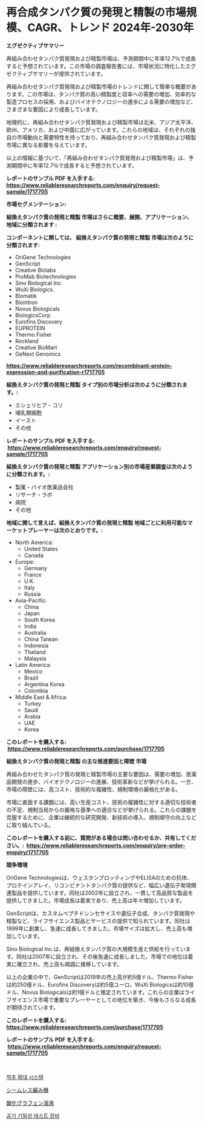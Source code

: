 <p><h1>再合成タンパク質の発現と精製の市場規模、CAGR、トレンド 2024年-2030年</h1></p><p><strong>エグゼクティブサマリー</strong></p>
<p><p>再組み合わせタンパク質発現および精製市場は、予測期間中に年率12.7％で成長すると予想されています。この市場の調査報告書には、市場状況に特化したエグゼクティブサマリーが提供されています。</p><p>再組み合わせタンパク質発現および精製市場のトレンドに関して簡単な概要があります。この市場は、タンパク質の高い精製度と収率への需要の増加、効率的な製造プロセスの採用、およびバイオテクノロジーの進歩による需要の増加など、さまざまな要因により成長しています。</p><p>地理的に、再組み合わせタンパク質発現および精製市場は北米、アジア太平洋、欧州、アメリカ、および中国に広がっています。これらの地域は、それぞれの独自の市場動向と需要特性を持っており、再組み合わせタンパク質発現および精製市場に異なる影響を与えています。</p><p>以上の情報に基づいて、「再組み合わせタンパク質発現および精製市場」は、予測期間中に年率12.7％で成長すると予想されています。</p></p>
<p><strong>レポートのサンプル PDF を入手する: <a href="https://www.reliableresearchreports.com/enquiry/request-sample/1717705">https://www.reliableresearchreports.com/enquiry/request-sample/1717705</a></strong></p>
<p><strong>市場セグメンテーション:</strong></p>
<p><strong> 組換えタンパク質の発現と精製 市場はさらに概要、展開、アプリケーション、地域に分類されます :</strong></p>
<p><strong>コンポーネントに関しては、 組換えタンパク質の発現と精製 市場は次のように分類されます: &nbsp;</strong></p>
<p><ul><li>OriGene Technologies</li><li>GenScript</li><li>Creative Biolabs</li><li>ProMab Biotechnologies</li><li>Sino Biological Inc.</li><li>WuXi Biologics.</li><li>Biomatik</li><li>Biointron</li><li>Novus Biologicals</li><li>BiologicsCorp</li><li>Eurofins Discovery</li><li>EUPROTEIN</li><li>Thermo Fisher</li><li>Rockland</li><li>Creative BioMart</li><li>GeNext Genomics</li></ul></p>
<p><strong><a href="https://www.reliableresearchreports.com/recombinant-protein-expression-and-purification-r1717705">https://www.reliableresearchreports.com/recombinant-protein-expression-and-purification-r1717705</a></strong></p>
<p><strong> 組換えタンパク質の発現と精製 タイプ別の市場分析は次のように分類されます。:</strong></p>
<p><ul><li>エシェリヒア・コリ</li><li>哺乳類細胞</li><li>イースト</li><li>その他</li></ul></p>
<p><strong>レポートのサンプル PDF を入手する: &nbsp;<a href="https://www.reliableresearchreports.com/enquiry/request-sample/1717705">https://www.reliableresearchreports.com/enquiry/request-sample/1717705</a></strong></p>
<p><strong> 組換えタンパク質の発現と精製 アプリケーション別の市場産業調査は次のように分類されます。:</strong></p>
<p><ul><li>製薬・バイオ医薬品会社</li><li>リサーチ・ラボ</li><li>病院</li><li>その他</li></ul></p>
<p><strong>地域に関して言えば、組換えタンパク質の発現と精製 地域ごとに利用可能なマーケットプレーヤーは次のとおりです。:</strong></p>
<p><ul>
    <li>
        North America:
        <ul>
            <li>United States</li>
            <li>Canada</li>
        </ul>
    </li>
    <li>
        Europe:
        <ul>
            <li>Germany</li>
            <li>France</li>
            <li>U.K.</li>
            <li>Italy</li>
            <li>Russia</li>
        </ul>
    </li>
    <li>
        Asia-Pacific:
        <ul>
            <li>China</li>
            <li>Japan</li>
            <li>South Korea</li>
            <li>India</li>
            <li>Australia</li>
            <li>China Taiwan</li>
            <li>Indonesia</li>
            <li>Thailand</li>
            <li>Malaysia</li>
        </ul>
    </li>
    <li>
        Latin America:
        <ul>
            <li>Mexico</li>
            <li>Brazil</li>
            <li>Argentina Korea</li>
            <li>Colombia</li>
        </ul>
    </li>
    <li>
        Middle East & Africa:
        <ul>
            <li>Turkey</li>
            <li>Saudi</li>
            <li>Arabia</li>
            <li>UAE</li>
            <li>Korea</li>
        </ul>
    </li>
    </ul></p>
<p><strong>このレポートを購入する: &nbsp;<a href="https://www.reliableresearchreports.com/purchase/1717705">https://www.reliableresearchreports.com/purchase/1717705</a></strong></p>
<p><strong>組換えタンパク質の発現と精製 の主な推進要因と障壁 市場</strong></p>
<p><p>再組み合わせたタンパク質の発現と精製市場の主要な要因は、需要の増加、医薬品開発の進歩、バイオテクノロジーの進展、技術革新などが挙げられる。一方、市場の障壁には、高コスト、技術的な複雑性、規制環境の厳格化がある。</p><p>市場に直面する課題には、高い生産コスト、技術の複雑性に対する適切な技術者の不足、規制当局からの厳格な基準への適合などが挙げられる。これらの課題を克服するために、企業は継続的な研究開発、新技術の導入、規制順守の向上などに取り組んでいる。</p></p>
<p><strong>このレポートを購入する前に、質問がある場合は問い合わせるか、共有してください。:&nbsp; <a href="https://www.reliableresearchreports.com/enquiry/pre-order-enquiry/1717705">https://www.reliableresearchreports.com/enquiry/pre-order-enquiry/1717705</a></strong></p>
<p><strong>競争環境</strong></p>
<p><p>OriGene Technologiesは、ウェスタンブロッティングやELISAのための抗体、プロテインアレイ、リコンビナントタンパク質の提供など、幅広い遺伝子発現関連製品を提供しています。同社は2002年に設立され、一貫して高品質な製品を提供してきました。市場成長は着実であり、売上高は年々増加しています。</p><p>GenScriptは、カスタムペプチドシンセサイスや遺伝子合成、タンパク質発現や精製など、ライフサイエンス製品とサービスの提供で知られています。同社は1999年に創業し、急速に成長してきました。市場サイズは拡大し、売上高も増加しています。</p><p>Sino Biological Inc.は、再組換えタンパク質の大規模生産と供給を行っています。同社は2007年に設立され、その後急速に成長しました。市場での地位は着実に確立され、売上高も順調に推移しています。</p><p>以上の企業の中で、GenScriptは2019年の売上高が約5億ドル、Thermo Fisherは約250億ドル、Eurofins Discoveryは約5億ユーロ、WuXi Biologicsは約10億ドル、Novus Biologicalsは約1億ドルと推定されています。これらの企業はライフサイエンス市場で重要なプレーヤーとしての地位を築き、今後もさらなる成長が期待されています。</p></p>
<p><strong>このレポートを購入する: &nbsp; <a href="https://www.reliableresearchreports.com/purchase/1717705">https://www.reliableresearchreports.com/purchase/1717705</a></strong></p>
<p><strong>レポートのサンプル PDF を入手する: &nbsp;<a href="https://www.reliableresearchreports.com/enquiry/request-sample/1717705">https://www.reliableresearchreports.com/enquiry/request-sample/1717705</a></strong><strong></strong></p>
<p>&nbsp;</p>
<p><p><a href="https://medium.com/@pyscho67867/%EC%B2%99%EC%B6%94-%EC%A6%9D%EA%B0%95-%EC%8B%9C%EC%8A%A4%ED%85%9C-%EC%8B%9C%EC%9E%A5-%EA%B7%9C%EB%AA%A8%EB%8A%94-%EA%B8%80%EB%A1%9C%EB%B2%8C-%EC%82%B0%EC%97%85%EC%97%90%EC%84%9C-%EC%B5%9C%EC%A0%81%EC%9D%98-%EB%A7%88%EC%BC%80%ED%8C%85-%EC%B1%84%EB%84%90%EC%9D%84-%EB%B3%B4%EC%97%AC%EC%A4%8D%EB%8B%88%EB%8B%A4-e6a6ee397039">척추 확대 시스템</a></p><p><a href="https://medium.com/@wadeavis5656202/%E7%84%A1%E7%B8%AB%E7%B7%A8%E6%A9%9F%E5%B8%82%E5%A0%B4-%E5%B8%82%E5%A0%B4%E3%82%B7%E3%82%A7%E3%82%A2-%E5%B8%82%E5%A0%B4%E5%8B%95%E5%90%91-%E3%81%8A%E3%82%88%E3%81%B3%E5%B0%86%E6%9D%A5%E3%81%AE%E6%88%90%E9%95%B7%E3%82%92%E6%8E%A2%E3%82%8B-5fb99377b8a2">シームレス編み機</a></p><p><a href="https://medium.com/@lewis15david/%E3%82%B0%E3%83%A9%E3%83%95%E3%82%A7%E3%83%B3%E9%85%B8%E5%8C%96%E7%89%A9%E3%82%BD%E3%83%AA%E3%83%A5%E3%83%BC%E3%82%B7%E3%83%A7%E3%83%B3%E5%B8%82%E5%A0%B4%E3%81%AF-2021%E5%B9%B4%E3%81%BE%E3%81%A7%E3%81%AE%E5%B8%82%E5%A0%B4%E3%82%B7%E3%82%A7%E3%82%A2-%E8%A6%8F%E6%A8%A1-%E3%81%8A%E3%82%88%E3%81%B3%E4%BA%88%E6%B8%AC%E3%82%92%E9%87%8D%E7%82%B9%E7%9A%84%E3%81%AB%E5%8F%96%E3%82%8A%E4%B8%8A%E3%81%92%E3%81%A6%E3%81%84%E3%81%BE%E3%81%99-63fad3cdbb88">酸化グラフェン溶液</a></p><p><a href="https://medium.com/@davionolson1/%EC%A7%80%EA%B3%B5%EC%A1%B0%EC%84%B1-%EC%82%AC-%EC%8B%9C%ED%97%98-%EC%9E%A5%EB%B9%84-%EC%8B%9C%EC%9E%A5-%EC%9C%A0%ED%98%95-%EC%9D%91%EC%9A%A9-%EB%B0%8F-%EC%A7%80%EB%A6%AC%EC%97%90-%EB%94%B0%EB%A5%B8-%ED%8F%AC%EA%B4%84%EC%A0%81-%ED%8F%89%EA%B0%80-48cc4889cefa">공기 기밀성 테스트 장비</a></p></p>